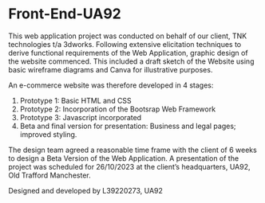 # Front-End-UA92
This web application project was conducted on behalf of our client, TNK technologies t/a 3dworks.
Following extensive elicitation techniques to derive functional requirements of the Web Application,
graphic design of the website commenced. This included a draft sketch of the Website using basic 
wireframe diagrams and Canva for illustrative purposes.

An e-commerce website was therefore developed in 4 stages:
1. Prototype 1: Basic HTML and CSS
2. Prototype 2: Incorporation of the Bootsrap Web Framework
3. Prototype 3: Javascript incorporated
4. Beta and final version for presentation: Business and legal pages; improved styling.

The design team agreed a reasonable time frame with the client of 6 weeks to design a Beta Version 
of the Web Application. A presentation of the project was scheduled for 26/10/2023 at the client’s 
headquarters, UA92, Old Trafford Manchester.

Designed and developed by L39220273, UA92
